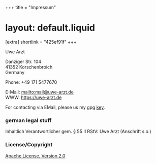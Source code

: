 +++
title = "Impressum"
# layout: default.liquid
[extra]
shortlink = "425ef91f"
+++

Uwe Arzt<br/>

Danziger Str. 104<br/>
41352 Korschenbroich<br/>
Germany

Phone: +49 171 5477670

E-Mail: <mailto:mail@uwe-arzt.de><br/>
WWW: <https://uwe-arzt.de>

For contacting via EMail, please us my gpg [key](mail@uwe-arzt.de.asc).

### german legal stuff

Inhaltlich Verantwortlicher gem. § 55 II RStV: Uwe Arzt (Anschrift s.o.)

### License/Copyright

[Apache License, Version 2.0](http://www.apache.org/licenses/LICENSE-2.0)
